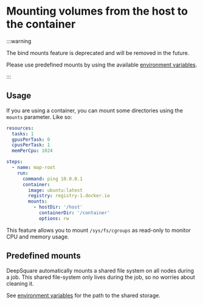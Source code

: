 # Mounting volumes from the host to the container

:::warning

The bind mounts feature is deprecated and will be removed in the future.

Please use predefined mounts by using the available [environment variables](environment-variables).

:::

## Usage

If you are using a container, you can mount some directories using the `mounts` parameter. Like so:

```yaml title="Workflow"
resources:
  tasks: 1
  gpusPerTask: 0
  cpusPerTask: 1
  memPerCpu: 1024

steps:
  - name: map-root
    run:
      command: ping 10.0.0.1
      container:
        image: ubuntu:latest
        registry: registry-1.docker.io
        mounts:
          - hostDir: '/host'
            containerDir: '/container'
            options: rw
```

This feature allows you to mount `/sys/fs/cgroups` as read-only to monitor CPU and memory usage.

## Predefined mounts

DeepSquare automatically mounts a shared file system on all nodes during a job. This shared file-system only lives during the job, so no worries about cleaning it.

See [environment variables](environment-variables) for the path to the shared storage.
